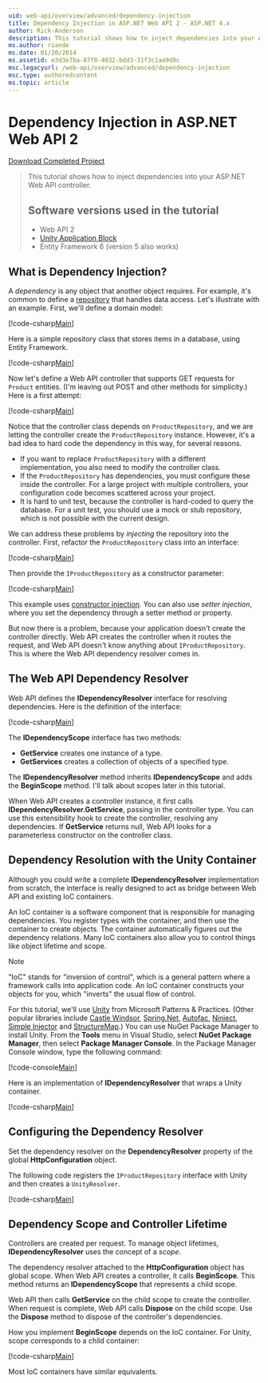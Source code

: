 ```yaml
---
uid: web-api/overview/advanced/dependency-injection
title: Dependency Injection in ASP.NET Web API 2 - ASP.NET 4.x
author: Rick-Anderson
description: This tutorial shows how to inject dependencies into your ASP.NET Web API controller for ASP.NET 4.x.
ms.author: riande
ms.date: 01/20/2014
ms.assetid: e3d3e7ba-87f0-4032-bdd3-31f3c1aa9d9c
msc.legacyurl: /web-api/overview/advanced/dependency-injection
msc.type: authoredcontent
ms.topic: article
---
```

# Dependency Injection in ASP.NET Web API 2

[Download Completed Project](https://code.msdn.microsoft.com/ASP-NET-Web-API-Tutorial-468ee148)

> This tutorial shows how to inject dependencies into your ASP.NET Web API controller.
> 
> ## Software versions used in the tutorial
> 
> 
> - Web API 2
> - [Unity Application Block](https://www.nuget.org/packages/Unity/)
> - Entity Framework 6 (version 5 also works)

## What is Dependency Injection?

A *dependency* is any object that another object requires. For example, it's common to define a [repository](http://martinfowler.com/eaaCatalog/repository.html) that handles data access. Let's illustrate with an example. First, we'll define a domain model:

[!code-csharp[Main](dependency-injection/samples/sample1.cs)]

Here is a simple repository class that stores items in a database, using Entity Framework.

[!code-csharp[Main](dependency-injection/samples/sample2.cs)]

Now let's define a Web API controller that supports GET requests for `Product` entities. (I'm leaving out POST and other methods for simplicity.) Here is a first attempt:

[!code-csharp[Main](dependency-injection/samples/sample3.cs)]

Notice that the controller class depends on `ProductRepository`, and we are letting the controller create the `ProductRepository` instance. However, it's a bad idea to hard code the dependency in this way, for several reasons.

- If you want to replace `ProductRepository` with a different implementation, you also need to modify the controller class.
- If the `ProductRepository` has dependencies, you must configure these inside the controller. For a large project with multiple controllers, your configuration code becomes scattered across your project.
- It is hard to unit test, because the controller is hard-coded to query the database. For a unit test, you should use a mock or stub repository, which is not possible with the current design.

We can address these problems by *injecting* the repository into the controller. First, refactor the `ProductRepository` class into an interface:

[!code-csharp[Main](dependency-injection/samples/sample4.cs)]

Then provide the `IProductRepository` as a constructor parameter:

[!code-csharp[Main](dependency-injection/samples/sample5.cs)]

This example uses [constructor injection](http://www.martinfowler.com/articles/injection.html#FormsOfDependencyInjection). You can also use *setter injection*, where you set the dependency through a setter method or property.

But now there is a problem, because your application doesn't create the controller directly. Web API creates the controller when it routes the request, and Web API doesn't know anything about `IProductRepository`. This is where the Web API dependency resolver comes in.

## The Web API Dependency Resolver

Web API defines the **IDependencyResolver** interface for resolving dependencies. Here is the definition of the interface:

[!code-csharp[Main](dependency-injection/samples/sample6.cs)]

The **IDependencyScope** interface has two methods:

- **GetService** creates one instance of a type.
- **GetServices** creates a collection of objects of a specified type.

The **IDependencyResolver** method inherits **IDependencyScope** and adds the **BeginScope** method. I'll talk about scopes later in this tutorial.

When Web API creates a controller instance, it first calls **IDependencyResolver.GetService**, passing in the controller type. You can use this extensibility hook to create the controller, resolving any dependencies. If **GetService** returns null, Web API looks for a parameterless constructor on the controller class.

## Dependency Resolution with the Unity Container

Although you could write a complete **IDependencyResolver** implementation from scratch, the interface is really designed to act as bridge between Web API and existing IoC containers.

An IoC container is a software component that is responsible for managing dependencies. You register types with the container, and then use the container to create objects. The container automatically figures out the dependency relations. Many IoC containers also allow you to control things like object lifetime and scope.

> [!NOTE]
> "IoC" stands for "inversion of control", which is a general pattern where a framework calls into application code. An IoC container constructs your objects for you, which "inverts" the usual flow of control.

For this tutorial, we'll use [Unity](https://msdn.microsoft.com/library/ff647202.aspx) from Microsoft Patterns &amp; Practices. (Other popular libraries include [Castle Windsor](http://www.castleproject.org/), [Spring.Net](http://www.springframework.net/), [Autofac](https://code.google.com/p/autofac/), [Ninject](http://www.ninject.org/), [Simple Injector](https://simpleinjector.org/) and [StructureMap](http://structuremap.github.io/documentation/).) You can use NuGet Package Manager to install Unity. From the **Tools** menu in Visual Studio, select **NuGet Package Manager**, then select **Package Manager Console**. In the Package Manager Console window, type the following command:

[!code-console[Main](dependency-injection/samples/sample7.cmd)]

Here is an implementation of **IDependencyResolver** that wraps a Unity container.

[!code-csharp[Main](dependency-injection/samples/sample8.cs)]

## Configuring the Dependency Resolver

Set the dependency resolver on the **DependencyResolver** property of the global **HttpConfiguration** object.

The following code registers the `IProductRepository` interface with Unity and then creates a `UnityResolver`.

[!code-csharp[Main](dependency-injection/samples/sample9.cs)]

## Dependency Scope and Controller Lifetime

Controllers are created per request. To manage object lifetimes, **IDependencyResolver** uses the concept of a *scope*.

The dependency resolver attached to the **HttpConfiguration** object has global scope. When Web API creates a controller, it calls **BeginScope**. This method returns an **IDependencyScope** that represents a child scope.

Web API then calls **GetService** on the child scope to create the controller. When request is complete, Web API calls **Dispose** on the child scope. Use the **Dispose** method to dispose of the controller's dependencies.

How you implement **BeginScope** depends on the IoC container. For Unity, scope corresponds to a child container:

[!code-csharp[Main](dependency-injection/samples/sample10.cs)]

Most IoC containers have similar equivalents.
